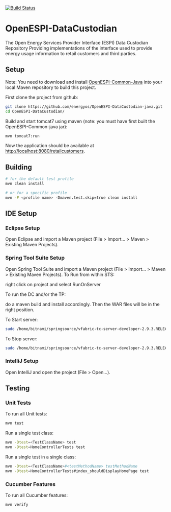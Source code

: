 [![Build Status](https://travis-ci.org/energyos/OpenESPI-DataCustodian-java.png)](https://travis-ci.org/energyos/OpenESPI-DataCustodian-java)

OpenESPI-DataCustodian
======================

The Open Energy Services Provider Interface (ESPI) Data Custodian Repository Providing implementations of the interface used to provide energy usage information to retail customers and third parties.

## Setup

Note: You need to download and install [OpenESPI-Common-Java](https://github.com/energyos/OpenESPI-Common-java) into your local Maven repository to build this project.

First clone the project from github:

```bash
git clone https://github.com/energyos/OpenESPI-DataCustodian-java.git
cd OpenESPI-DataCustodian/
```


Build and start tomcat7 using maven (note: you must have first built the OpenESPI-Common-java jar):

```bash
mvn tomcat7:run
```

Now the application should be available at [http://localhost:8080/retailcustomers](http://localhost:8080/DataCustodian).

## Building
```bash
# for the default test profile
mvn clean install

# or for a specific profile
mvn -P <profile name> -Dmaven.test.skip=true clean install
```

## IDE Setup

### Eclipse Setup

Open Eclipse and import a Maven project (File > Import... > Maven > Existing Maven Projects).

### Spring Tool Suite Setup

Open Spring Tool Suite and import a Maven project (File > Import... > Maven > Existing Maven Projects).
To Run from within STS:

right click on project and select RunOnServer


To run the DC and/or the TP:

do a maven build and install accordingly. Then the WAR files will be in the right position.

To Start server:

```bash
sudo /home/bitnami/springsource/vfabric-tc-server-developer-2.9.3.RELEASE/base-instance/bin/tcruntime-ctl.sh start
```
To Stop server:

```bash
sudo /home/bitnami/springsource/vfabric-tc-server-developer-2.9.3.RELEASE/base-instance/bin/tcruntime-ctl.sh stop
```

### IntelliJ Setup

Open IntelliJ and open the project (File > Open...).

## Testing

### Unit Tests

To run all Unit tests:

```bash
mvn test
```

Run a single test class:

```bash
mvn -Dtest=<TestClassName> test
mvn -Dtest=HomeControllerTests test
```

Run a single test in a single class:

```bash
mvn -Dtest=<TestClassName>#<testMethodName> testMethodName
mvn -Dtest=HomeControllerTests#index_shouldDisplayHomePage test
```

### Cucumber Features

To run all Cucumber features:

```bash
mvn verify
```
